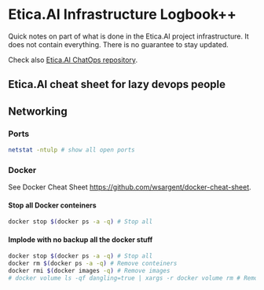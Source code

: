 # Etica.AI Infrastructure Logbook++
Quick notes on part of what is done in the Etica.AI project infrastructure.
It does not contain everything. There is no guarantee to stay updated.

Check also [Etica.AI ChatOps repository](https://github.com/EticaAI/eticaai-chatops).

## Etica.AI cheat sheet for lazy devops people

## Networking

### Ports

```bash
netstat -ntulp # show all open ports
```

### Docker

See Docker Cheat Sheet <https://github.com/wsargent/docker-cheat-sheet>.

#### Stop all Docker conteiners

```bash
docker stop $(docker ps -a -q) # Stop all
```

#### Implode with no backup all the docker stuff

```bash
docker stop $(docker ps -a -q) # Stop all
docker rm $(docker ps -a -q) # Remove conteiners
docker rmi $(docker images -q) # Remove images
# docker volume ls -qf dangling=true | xargs -r docker volume rm # Remove all volumes (the data stuff)
```